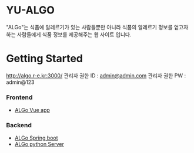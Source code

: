 # YU-ALGO
"ALGo"는 식품에 알레르기가 있는 사람들뿐만 아니라 식품의 알레르기 정보를 얻고자 하는 사람들에게 식품 정보를 제공해주는 웹 사이트 입니다.

# Getting Started
http://algo.r-e.kr:3000/
관리자 권한 ID : admin@admin.com
관리자 권한 PW : admin@123
### Frontend
+ [ALGo Vue app](https://github.com/YU-ALGO/algo-fe)

### Backend
+ [ALGo Spring boot](https://github.com/YU-ALGO/algo-be)
+ [ALGo python Server](https://github.com/YU-ALGO/algo-ai)
